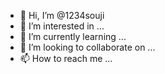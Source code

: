- 👋 Hi, I’m @1234souji
- 👀 I’m interested in ...
- 🌱 I’m currently learning ...
- 💞️ I’m looking to collaborate on ...
- 📫 How to reach me ...

<!---
1234souji/1234souji is a ✨ special ✨ repository because its `README.md` (this file) appears on your GitHub profile.
You can click the Preview link to take a look at your changes.
--->
